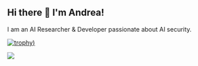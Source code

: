 ## Hi there 👋 I'm Andrea!
I am an AI Researcher & Developer passionate about AI security.
<!--
**andreasiposova/andreasiposova** is a ✨ _special_ ✨ repository because its `README.md` (this file) appears on your GitHub profile.

Here are some ideas to get you started:

- 🔭 I’m currently working on ...
- 🌱 I’m currently learning ...
- 👯 I’m looking to collaborate on ...
- 🤔 I’m looking for help with ...
- 💬 Ask me about ...
- 📫 How to reach me: ...
- 😄 Pronouns: ...
- ⚡ Fun fact: ...
-->

[![trophy](https://github-profile-trophy.vercel.app/?username=andreasiposova&theme=discord&no-frame=true&rank=SECRET,SSS,SS,S,AAA,AA,A,B,C))](https://github.com/ryo-ma/github-profile-trophy)

![](https://komarev.com/ghpvc/?username=andreasiposova)
